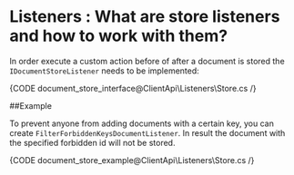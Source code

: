# Listeners : What are store listeners and how to work with them?

In order execute a custom action before of after a document is stored the `IDocumentStoreListener` needs to be implemented:

{CODE document_store_interface@ClientApi\Listeners\Store.cs /}

##Example

To prevent anyone from adding documents with a certain key, you can create `FilterForbiddenKeysDocumentListener`. In result the document with the specified forbidden id will not be stored.

{CODE document_store_example@ClientApi\Listeners\Store.cs /}

